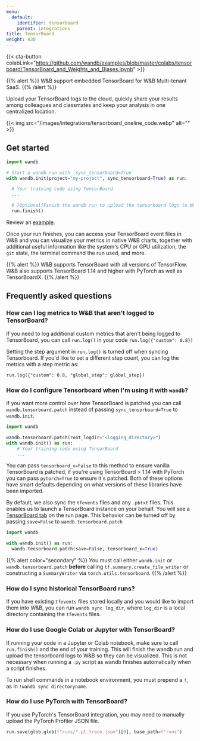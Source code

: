 ```yaml
---
menu:
  default:
    identifier: tensorboard
    parent: integrations
title: TensorBoard
weight: 430
---
```

{{< cta-button colabLink="https://github.com/wandb/examples/blob/master/colabs/tensorboard/TensorBoard_and_Weights_and_Biases.ipynb" >}}

{{% alert %}}
W&B support embedded TensorBoard for W&B Multi-tenant SaaS.
{{% /alert %}}

Upload your TensorBoard logs to the cloud, quickly share your results among colleagues and classmates and keep your analysis in one centralized location.

{{< img src="/images/integrations/tensorboard_oneline_code.webp" alt="" >}}

## Get started

```python
import wandb

# Start a wandb run with `sync_tensorboard=True`
with wandb.init(project="my-project", sync_tensorboard=True) as run:

  # Your training code using TensorBoard
  ...

  # [Optional]Finish the wandb run to upload the tensorboard logs to W&B (if running in Notebook)
  run.finish()
```

Review an [example](https://wandb.ai/rymc/simple-tensorboard-example/runs/oab614zf/tensorboard).

Once your run finishes, you can access your TensorBoard event files in W&B and you can visualize your metrics in native W&B charts, together with additional useful information like the system's CPU or GPU utilization, the `git` state, the terminal command the run used, and more.

{{% alert %}}
W&B supports TensorBoard with all versions of TensorFlow. W&B also supports TensorBoard 1.14 and higher with PyTorch as well as TensorBoardX.
{{% /alert %}}

## Frequently asked questions

### How can I log metrics to W&B that aren't logged to TensorBoard?

If you need to log additional custom metrics that aren't being logged to TensorBoard, you can call `run.log()` in your code `run.log({"custom": 0.8})`

Setting the step argument in `run.log()` is turned off when syncing Tensorboard. If you'd like to set a different step count, you can log the metrics with a step metric as:

`run.log({"custom": 0.8, "global_step": global_step})`

### How do I configure Tensorboard when I'm using it with `wandb`?

If you want more control over how TensorBoard is patched you can call `wandb.tensorboard.patch` instead of passing `sync_tensorboard=True` to `wandb.init`.

```python
import wandb

wandb.tensorboard.patch(root_logdir="<logging_directory>")
with wandb.init() as run:
    # Your training code using TensorBoard
    ...
```

You can pass `tensorboard_x=False` to this method to ensure vanilla TensorBoard is patched, if you're using TensorBoard > 1.14 with PyTorch you can pass `pytorch=True` to ensure it's patched. Both of these options have smart defaults depending on what versions of these libraries have been imported.

By default, we also sync the `tfevents` files and any `.pbtxt` files. This enables us to launch a TensorBoard instance on your behalf. You will see a [TensorBoard tab](https://www.wandb.com/articles/hosted-tensorboard) on the run page. This behavior can be turned off by passing `save=False` to `wandb.tensorboard.patch`

```python
import wandb

with wandb.init() as run:
  wandb.tensorboard.patch(save=False, tensorboard_x=True)
```

{{% alert color="secondary" %}}
You must call either `wandb.init` or `wandb.tensorboard.patch` **before** calling `tf.summary.create_file_writer` or constructing a `SummaryWriter` via `torch.utils.tensorboard`.
{{% /alert %}}

### How do I sync historical TensorBoard runs?

If you have existing `tfevents` files stored locally and you would like to import them into W&B, you can run `wandb sync log_dir`, where `log_dir` is a local directory containing the `tfevents` files.

### How do I use Google Colab or Jupyter with TensorBoard?

If running your code in a Jupyter or Colab notebook, make sure to call `run.finish()` and the end of your training. This will finish the wandb run and upload the tensorboard logs to W&B so they can be visualized. This is not necessary when running a `.py` script as wandb finishes automatically when a script finishes.

To run shell commands in a notebook environment, you must prepend a `!`, as in `!wandb sync directoryname`.

### How do I use PyTorch with TensorBoard?

If you use PyTorch's TensorBoard integration, you may need to manually upload the PyTorch Profiler JSON file.

```python
run.save(glob.glob(f"runs/*.pt.trace.json")[0], base_path=f"runs")
```